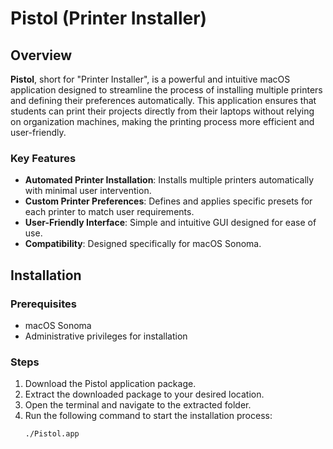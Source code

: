 # Pistol (Printer Installer)

## Overview

**Pistol**, short for "Printer Installer", is a powerful and intuitive macOS application designed to streamline the process of installing multiple printers and defining their preferences automatically. This application ensures that students can print their projects directly from their laptops without relying on organization machines, making the printing process more efficient and user-friendly.

### Key Features

- **Automated Printer Installation**: Installs multiple printers automatically with minimal user intervention.
- **Custom Printer Preferences**: Defines and applies specific presets for each printer to match user requirements.
- **User-Friendly Interface**: Simple and intuitive GUI designed for ease of use.
- **Compatibility**: Designed specifically for macOS Sonoma.

## Installation

### Prerequisites

- macOS Sonoma
- Administrative privileges for installation

### Steps

1. Download the Pistol application package.
2. Extract the downloaded package to your desired location.
3. Open the terminal and navigate to the extracted folder.
4. Run the following command to start the installation process:
   ```bash
   ./Pistol.app
